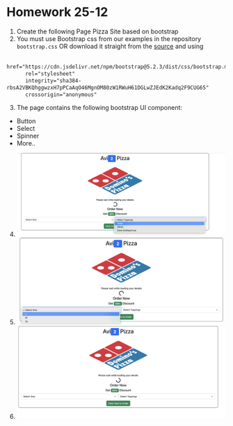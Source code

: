 # Homework 25-12
1. Create the following Page Pizza Site based on bootstrap
2. You must use Bootstrap css from our examples in the repository `bootstrap.css` OR download it straight from the [source](https://cdn.jsdelivr.net/npm/bootstrap@5.2.3/dist/css/bootstrap.min.css)
and using 
```JS
 href="https://cdn.jsdelivr.net/npm/bootstrap@5.2.3/dist/css/bootstrap.min.css"
      rel="stylesheet"
      integrity="sha384-rbsA2VBKQhggwzxH7pPCaAqO46MgnOM80zW1RWuH61DGLwZJEdK2Kadq2F9CUG65"
      crossorigin="anonymous"
```
3. The page contains the following bootstrap UI component:
- Button
- Select
- Spinner
- More..

4. ![img1](./bootstrap-homework-25-12//Screen%20Shot%202022-12-26%20at%201.04.14.png)
5. ![img1](./bootstrap-homework-25-12//Screen%20Shot%202022-12-26%20at%201.04.21.png)
6. ![img1](./bootstrap-homework-25-12//Screen%20Shot%202022-12-26%20at%201.04.27.png)